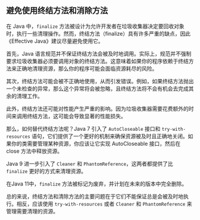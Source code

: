 ## 避免使用终结方法和消除方法

在 Java 中，`finalize` 方法被设计为允许开发者在垃圾收集器决定要回收对象时，执行一些清理操作。然而，终结方法（finalize）具有许多严重的缺点，因此《Effective Java》建议尽量避免使用它。

首先，Java 语言规范并不保证终结方法会被及时地调用。实际上，规范并不强制要求垃圾收集器必须要调用对象的终结方法。这意味着如果你的程序依赖于终结方法来正确地清理资源，那么你的程序可能会面临资源耗尽的风险。

其次，终结方法可能会被不正确地使用，从而引发错误。例如，如果终结方法抛出一个未检查的异常，那么这个异常将会被忽略，且终结方法将不会有机会去完成其余的清理工作。

此外，终结方法还可能对性能产生严重的影响。因为垃圾收集器需要花费额外的时间来调用终结方法，这可能会导致显著的性能损失。

那么，如何替代终结方法呢？Java 7 引入了 `AutoCloseable` 接口和 `try-with-resources` 语句，它们提供了一个更好的机制来确保资源被及时且正确地关闭。如果你的类需要管理某种资源，你应该让它实现 AutoCloseable 接口，然后在 close 方法中释放资源。

Java 9 进一步引入了 `Cleaner` 和 `PhantomReference`，这两者都提供了比 `finalize` 更好的方式来清理资源。

在Java 11中，`finalize` 方法被标记为废弃，并计划在未来的版本中完全删除。

总的来说，终结方法和清除方法的主要问题在于它们不能保证总是会被及时地执行。相反，应该使用 `try-with-resources` 或者 `Cleaner` 和 `PhantomReference` 来管理需要清理的资源。
